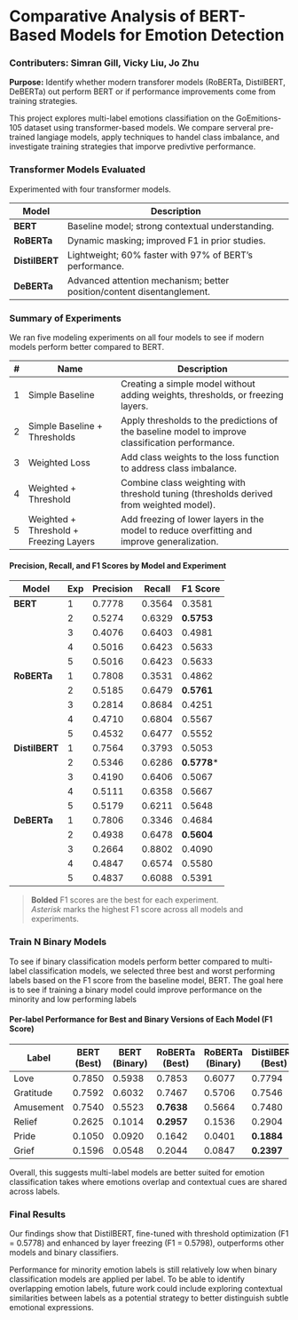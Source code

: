 # Comparative Analysis of BERT-Based Models for Emotion Detection
### Contributers: Simran Gill, Vicky Liu, Jo Zhu

**Purpose:** Identify whether modern transforer models (RoBERTa, DistilBERT, DeBERTa) out perform BERT or if performance improvements come from training strategies. 

This project explores multi-label emotions classifiation on the GoEmitions-105 dataset using transformer-based models. We compare serveral pre-trained langiage models, apply techniques to handel class imbalance, and investigate training strategies that imporve predivtive performance.

### Transformer Models Evaluated
Experimented with four transformer models. 
 
| Model          | Description                                                               |
|----------------|---------------------------------------------------------------------------|
| **BERT**       | Baseline model; strong contextual understanding.                          |
| **RoBERTa**    | Dynamic masking; improved F1 in prior studies.                            |
| **DistilBERT** | Lightweight; 60% faster with 97% of BERT’s performance.                   |
| **DeBERTa**    | Advanced attention mechanism; better position/content disentanglement.    |


### Summary of Experiments
We ran five modeling experiments on all four models to see if modern models perform better compared to BERT. 

| # | Name                                | Description                                                                 |
|---|-------------------------------------|-----------------------------------------------------------------------------|
| 1 | Simple Baseline                     | Creating a simple model without adding weights, thresholds, or freezing layers. |
| 2 | Simple Baseline + Thresholds        | Apply thresholds to the predictions of the baseline model to improve classification performance. |
| 3 | Weighted Loss                       | Add class weights to the loss function to address class imbalance.         |
| 4 | Weighted + Threshold                | Combine class weighting with threshold tuning (thresholds derived from weighted model). |
| 5 | Weighted + Threshold + Freezing Layers | Add freezing of lower layers in the model to reduce overfitting and improve generalization. |

#### Precision, Recall, and F1 Scores by Model and Experiment

| Model      | Exp | Precision | Recall  | F1 Score   |
|------------|-----|-----------|---------|------------|
| **BERT**       | 1   | 0.7778    | 0.3564  | 0.3581     |
|                | 2   | 0.5274    | 0.6329  | **0.5753** |
|                | 3   | 0.4076    | 0.6403  | 0.4981     |
|                | 4   | 0.5016    | 0.6423  | 0.5633     |
|                | 5   | 0.5016    | 0.6423  | 0.5633     |
| **RoBERTa**    | 1   | 0.7808    | 0.3531  | 0.4862     |
|                | 2   | 0.5185    | 0.6479  | **0.5761** |
|                | 3   | 0.2814    | 0.8684  | 0.4251     |
|                | 4   | 0.4710    | 0.6804  | 0.5567     |
|                | 5   | 0.4532    | 0.6477  | 0.5552     |
| **DistilBERT** | 1   | 0.7564    | 0.3793  | 0.5053     |
|                | 2   | 0.5346    | 0.6286  | **0.5778***|
|                | 3   | 0.4190    | 0.6406  | 0.5067     |
|                | 4   | 0.5111    | 0.6358  | 0.5667     |
|                | 5   | 0.5179    | 0.6211  | 0.5648     |
| **DeBERTa**    | 1   | 0.7806    | 0.3346  | 0.4684     |
|                | 2   | 0.4938    | 0.6478  |**0.5604**  |
|                | 3   | 0.2664    | 0.8802  | 0.4090     |
|                | 4   | 0.4847    | 0.6574  | 0.5580     |
|                | 5   | 0.4837    | 0.6088  | 0.5391     |

> **Bolded** F1 scores are the best for each experiment.  
> *Asterisk* marks the highest F1 score across all models and experiments.


### Train N Binary Models 
To see if binary classification models perform better compared to multi-label classification models, we selected three best and worst performing labels based on the F1 score from the baseline model, BERT. The goal here is to see if training a binary model could improve performance on the minority and low performing labels

#### Per-label Performance for Best and Binary Versions of Each Model (F1 Score)

| Label     | BERT (Best) | BERT (Binary) | RoBERTa (Best) | RoBERTa (Binary) | DistilBERT (Best) | DistilBERT (Binary) | DeBERTa (Best) | DeBERTa (Binary) |
|-----------|-------------|----------------|----------------|------------------|-------------------|----------------------|----------------|-------------------|
| Love      | 0.7850      | 0.5938         | 0.7853         | 0.6077           | 0.7794            | 0.6122               | **0.7918**     | 0.6059            |
| Gratitude | 0.7592      | 0.6032         | 0.7467         | 0.5706           | 0.7546            | 0.6031               | **0.7625**     | 0.5947            |
| Amusement | 0.7540      | 0.5523         | **0.7638**     | 0.5664           | 0.7480            | 0.5243               | 0.7564         | 0.5435            |
| Relief    | 0.2625      | 0.1014         | **0.2957**     | 0.1536           | 0.2904            | 0.1084               | 0.2457         | 0.1291            |
| Pride     | 0.1050      | 0.0920         | 0.1642         | 0.0401           | **0.1884**        | 0.0970               | 0.1348         | 0.0823            |
| Grief     | 0.1596      | 0.0548         | 0.2044         | 0.0847           | **0.2397**        | 0.0672               | 0.1158         | 0.0612            |

Overall, this suggests multi-label models are better suited for emotion classification takes where emotions overlap and contextual cues are shared across labels.

### Final Results 
Our findings show that DistilBERT, fine-tuned with threshold optimization (F1 = 0.5778) and enhanced by layer freezing (F1 = 0.5798), outperforms other models and binary classifiers.

Performance for minority emotion labels is still relatively low when binary classification models are applied per label. To be able to identify overlapping emotion labels, future work could include exploring contextual similarities between labels as a potential strategy to better distinguish subtle emotional expressions.   


